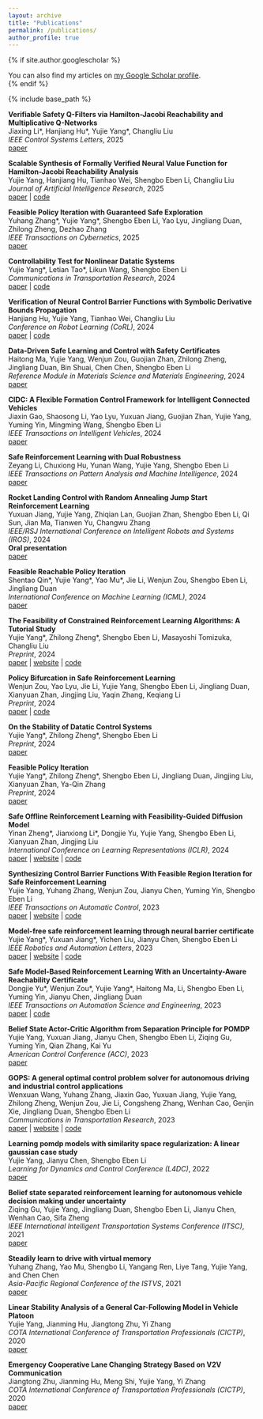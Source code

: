 ```yaml
---
layout: archive
title: "Publications"
permalink: /publications/
author_profile: true
---
```


{% if site.author.googlescholar %}
  <div class="wordwrap">You can also find my articles on <a href="{{site.author.googlescholar}}">my Google Scholar profile</a>.</div>
{% endif %}

{% include base_path %}

<!--
{% for post in site.publications reversed %}
  {% include archive-single.html %}
{% endfor %}
-->

**Verifiable Safety Q-Filters via Hamilton-Jacobi Reachability and Multiplicative Q-Networks**\
Jiaxing Li\*, Hanjiang Hu\*, Yujie Yang\*, Changliu Liu\
*IEEE Control Systems Letters*, 2025\
[paper](https://ieeexplore.ieee.org/document/11157757)

**Scalable Synthesis of Formally Verified Neural Value Function for Hamilton-Jacobi Reachability Analysis**\
Yujie Yang, Hanjiang Hu, Tianhao Wei, Shengbo Eben Li, Changliu Liu\
*Journal of Artificial Intelligence Research*, 2025\
[paper](https://www.jair.org/index.php/jair/article/view/16946) |
[code](https://github.com/intelligent-control-lab/Cersyve.jl)

**Feasible Policy Iteration with Guaranteed Safe Exploration**\
Yuhang Zhang\*, Yujie Yang\*, Shengbo Eben Li, Yao Lyu, Jingliang Duan, Zhilong Zheng, Dezhao Zhang\
*IEEE Transactions on Cybernetics*, 2025\
[paper](https://ieeexplore.ieee.org/document/10931147)

**Controllability Test for Nonlinear Datatic Systems**\
Yujie Yang\*, Letian Tao\*, Likun Wang, Shengbo Eben Li\
*Communications in Transportation Research*, 2024\
[paper](https://www.sciencedirect.com/science/article/pii/S277242472400026X) |
[code](https://github.com/tlt18/epsilon-controllability)

**Verification of Neural Control Barrier Functions with Symbolic Derivative Bounds Propagation**\
Hanjiang Hu, Yujie Yang, Tianhao Wei, Changliu Liu\
*Conference on Robot Learning (CoRL)*, 2024\
[paper](https://arxiv.org/abs/2410.16281) |
[code](https://github.com/intelligent-control-lab/verify-neural-CBF)

**Data-Driven Safe Learning and Control with Safety Certificates**\
Haitong Ma, Yujie Yang, Wenjun Zou, Guojian Zhan, Zhilong Zheng, Jingliang Duan, Bin Shuai, Chen Chen, Shengbo Eben Li\
*Reference Module in Materials Science and Materials Engineering*, 2024\
[paper](https://doi.org/10.1016/B978-0-443-14081-5.00043-X)

**CIDC: A Flexible Formation Control Framework for Intelligent Connected Vehicles**\
Jiaxin Gao, Shaosong Li, Yao Lyu, Yuxuan Jiang, Guojian Zhan, Yujie Yang, Yuming Yin, Mingming Wang, Shengbo Eben Li\
*IEEE Transactions on Intelligent Vehicles*, 2024\
[paper](https://ieeexplore.ieee.org/document/10640283)

**Safe Reinforcement Learning with Dual Robustness**\
Zeyang Li, Chuxiong Hu, Yunan Wang, Yujie Yang, Shengbo Eben Li\
*IEEE Transactions on Pattern Analysis and Machine Intelligence*, 2024\
[paper](https://arxiv.org/abs/2309.06835)

**Rocket Landing Control with Random Annealing Jump Start Reinforcement Learning**\
Yuxuan Jiang, Yujie Yang, Zhiqian Lan, Guojian Zhan, Shengbo Eben Li, Qi Sun, Jian Ma, Tianwen Yu, Changwu Zhang\
*IEEE/RSJ International Conference on Intelligent Robots and Systems (IROS)*, 2024\
**Oral presentation**\
[paper](https://arxiv.org/abs/2407.15083)

**Feasible Reachable Policy Iteration**\
Shentao Qin\*, Yujie Yang\*, Yao Mu\*, Jie Li, Wenjun Zou, Shengbo Eben Li, Jingliang Duan\
*International Conference on Machine Learning (ICML)*, 2024\
[paper](https://openreview.net/forum?id=ks8qSwkkuZ)

**The Feasibility of Constrained Reinforcement Learning Algorithms: A Tutorial Study**\
Yujie Yang\*, Zhilong Zheng\*, Shengbo Eben Li, Masayoshi Tomizuka, Changliu Liu\
*Preprint*, 2024\
[paper](https://arxiv.org/abs/2404.10064) |
[website](https://yangyujie-jack.github.io/Feasibility-Tutorial/) |
[code](https://github.com/yangyujie-jack/Feasibility-Tutorial)

**Policy Bifurcation in Safe Reinforcement Learning**\
Wenjun Zou, Yao Lyu, Jie Li, Yujie Yang, Shengbo Eben Li, Jingliang Duan, Xianyuan Zhan, Jingjing Liu, Yaqin Zhang, Keqiang Li\
*Preprint*, 2024\
[paper](https://arxiv.org/abs/2403.12847) |
[code](https://github.com/THUzouwenjun/MUPO)

**On the Stability of Datatic Control Systems**\
Yujie Yang\*, Zhilong Zheng\*, Shengbo Eben Li\
*Preprint*, 2024\
[paper](https://arxiv.org/abs/2401.16793)

**Feasible Policy Iteration**\
Yujie Yang\*, Zhilong Zheng\*, Shengbo Eben Li, Jingliang Duan, Jingjing Liu, Xianyuan Zhan, Ya-Qin Zhang\
*Preprint*, 2024\
[paper](https://arxiv.org/abs/2304.08845)

**Safe Offline Reinforcement Learning with Feasibility-Guided Diffusion Model**\
Yinan Zheng\*, Jianxiong Li\*, Dongjie Yu, Yujie Yang, Shengbo Eben Li, Xianyuan Zhan, Jingjing Liu\
*International Conference on Learning Representations (ICLR)*, 2024\
[paper](https://arxiv.org/abs/2401.10700) |
[website](https://zhengyinan-air.github.io/FISOR/) |
[code](https://github.com/ZhengYinan-AIR/FISOR)

**Synthesizing Control Barrier Functions With Feasible Region Iteration for Safe Reinforcement Learning**\
Yujie Yang, Yuhang Zhang, Wenjun Zou, Jianyu Chen, Yuming Yin, Shengbo Eben Li\
*IEEE Transactions on Automatic Control*, 2023\
[paper](https://ieeexplore.ieee.org/document/10328440) |
[website](https://yangyujie-jack.github.io/Feasible-Region-Iteration/) |
[code](https://github.com/yangyujie-jack/Feasible-Region-Iteration)

**Model-free safe reinforcement learning through neural barrier certificate**\
Yujie Yang\*, Yuxuan Jiang\*, Yichen Liu, Jianyu Chen, Shengbo Eben Li\
*IEEE Robotics and Automation Letters*, 2023\
[paper](https://ieeexplore.ieee.org/document/10023989) |
[website](https://jjyyxx.github.io/srlnbc/) |
[code](https://github.com/jjyyxx/srlnbc)

**Safe Model-Based Reinforcement Learning With an Uncertainty-Aware Reachability Certificate**\
Dongjie Yu\*, Wenjun Zou\*, Yujie Yang\*, Haitong Ma, Li, Shengbo Eben Li, Yuming Yin, Jianyu Chen, Jingliang Duan\
*IEEE Transactions on Automation Science and Engineering*, 2023\
[paper](https://ieeexplore.ieee.org/document/10329343) |
[code](https://github.com/ManUtdMoon/Distributional-Reachability-Policy-Optimization)

**Belief State Actor-Critic Algorithm from Separation Principle for POMDP**\
Yujie Yang, Yuxuan Jiang, Jianyu Chen, Shengbo Eben Li, Ziqing Gu, Yuming Yin, Qian Zhang, Kai Yu\
*American Control Conference (ACC)*, 2023\
[paper](https://ieeexplore.ieee.org/document/10155792)

**GOPS: A general optimal control problem solver for autonomous driving and industrial control applications**\
Wenxuan Wang, Yuhang Zhang, Jiaxin Gao, Yuxuan Jiang, Yujie Yang, Zhilong Zheng, Wenjun Zou, Jie Li, Congsheng Zhang, Wenhan Cao, Genjin Xie, Jingliang Duan, Shengbo Eben Li\
*Communications in Transportation Research*, 2023\
[paper](https://www.sciencedirect.com/science/article/pii/S2772424723000070) |
[website](https://gops.readthedocs.io/) |
[code](https://github.com/Intelligent-Driving-Laboratory/GOPS)

**Learning pomdp models with similarity space regularization: A linear gaussian case study**\
Yujie Yang, Jianyu Chen, Shengbo Eben Li\
*Learning for Dynamics and Control Conference (L4DC)*, 2022\
[paper](https://proceedings.mlr.press/v168/yang22a.html)

**Belief state separated reinforcement learning for autonomous vehicle decision making under uncertainty**\
Ziqing Gu, Yujie Yang, Jingliang Duan, Shengbo Eben Li, Jianyu Chen, Wenhan Cao, Sifa Zheng\
*IEEE International Intelligent Transportation Systems Conference (ITSC)*, 2021\
[paper](https://ieeexplore.ieee.org/document/9564576)

**Steadily learn to drive with virtual memory**\
Yuhang Zhang, Yao Mu, Shengbo Li, Yangang Ren, Liye Tang, Yujie Yang, and Chen Chen\
*Asia-Pacific Regional Conference of the ISTVS*, 2021\
[paper](https://arxiv.org/abs/2102.08072)

**Linear Stability Analysis of a General Car-Following Model in Vehicle Platoon**\
Yujie Yang, Jianming Hu, Jiangtong Zhu, Yi Zhang\
*COTA International Conference of Transportation Professionals (CICTP)*, 2020\
[paper](https://ascelibrary.org/doi/10.1061/9780784482933.066)

**Emergency Cooperative Lane Changing Strategy Based on V2V Communication**\
Jiangtong Zhu, Jianming Hu, Meng Shi, Yujie Yang, Yi Zhang\
*COTA International Conference of Transportation Professionals (CICTP)*, 2020\
[paper](https://ascelibrary.org/doi/10.1061/9780784483053.044)

